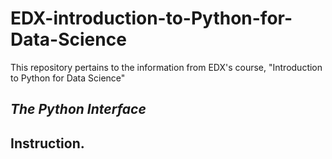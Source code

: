 # EDX-introduction-to-Python-for-Data-Science
This repository pertains to the information from EDX's course, "Introduction to Python for Data Science"

## *The Python Interface*
## Instruction.
